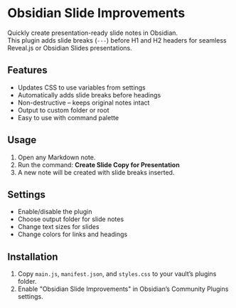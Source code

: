 # Obsidian Slide Improvements

Quickly create presentation-ready slide notes in Obsidian.  
This plugin adds slide breaks (`---`) before H1 and H2 headers for seamless Reveal.js or Obsidian Slides presentations.

## Features

- Updates CSS to use variables from settings
- Automatically adds slide breaks before headings
- Non-destructive – keeps original notes intact
- Output to custom folder or root
- Easy to use with command palette

## Usage

1. Open any Markdown note.
2. Run the command: **Create Slide Copy for Presentation**
3. A new note will be created with slide breaks inserted.

## Settings

- Enable/disable the plugin
- Choose output folder for slide notes
- Change text sizes for slides
- Change colors for links and headings

## Installation

1. Copy `main.js`, `manifest.json`, and `styles.css` to your vault’s plugins folder.
2. Enable "Obsidian Slide Improvements" in Obsidian’s Community Plugins settings.

